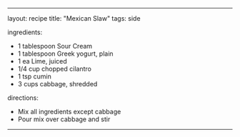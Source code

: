 ---

layout: recipe
title: "Mexican Slaw"
tags: side

ingredients:

- 1 tablespoon Sour Cream
- 1 tablespoon Greek yogurt, plain
- 1 ea Lime, juiced
- 1/4 cup chopped cilantro
- 1 tsp cumin
- 3 cups cabbage, shredded

directions:

- Mix all ingredients except cabbage
- Pour mix over cabbage and stir

---